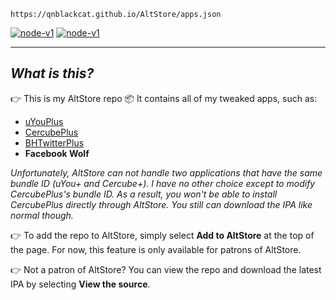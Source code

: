  `https://qnblackcat.github.io/AltStore/apps.json`

[<img src='https://img.shields.io/badge/Add to AltStore-brightgreen.svg' alt='node-v1' />](altstore://source?URL=https://raw.githubusercontent.com/qnblackcat/AltStore/gh-pages/apps.json) [<img src='https://img.shields.io/badge/View the source-blue.svg' alt='node-v1' />](https://altsource.by.lao.sb/browse/?source=https://qnblackcat.github.io/AltStore/apps.json)

-------
## _What is this?_

👉 This is my AltStore repo :package: It contains all of my tweaked apps, such as:
- [uYouPlus](https://github.com/qnblackcat/uYouPlus/)
- [CercubePlus](https://github.com/qnblackcat/CercubePlus/)
- [BHTwitterPlus](https://github.com/qnblackcat/BHTwitter-Plus_Sideloaded/) 
- **Facebook Wolf**

_Unfortunately, AltStore can not handle two applications that have the same bundle ID (uYou+ and Cercube+). I have no other choice except to modify CercubePlus's bundle ID. As a result, you won't be able to install CercubePlus directly through AltStore. You still can download the IPA like normal though._

👉 To add the repo to AltStore, simply select **Add to AltStore** at the top of the page. For now, this feature is only available for patrons of AltStore.

👉 Not a patron of AltStore? You can view the repo and download the latest IPA by selecting **View the source**.
